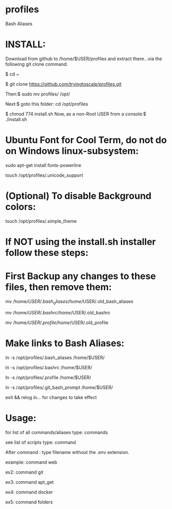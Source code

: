 # profiles
Bash Aliases

# INSTALL:
Download from github to /home/$USER/profiles and extract there...via the following git clone command:

$ cd ~

$ git clone https://github.com/tryingtoscale/profiles.git

Then:$ sudo mv profiles/ /opt/

Next:$ goto this folder: cd /opt/profiles

$ chmod 774 install.sh
Now, as a non-Root USER from a console:$ ./install.sh

# Ubuntu Font for Cool Term, do not do on Windows linux-subsystem:
sudo apt-get install fonts-powerline

touch /opt/profiles/.unicode_support

# (Optional) To disable Background colors:
touch /opt/profiles/.simple_theme

# If NOT using the install.sh installer follow these steps:

# First Backup any changes to these files, then remove them:

mv /home/$USER/.bash_aliases /home/$USER/.old_bash_aliases

mv /home/$USER/.bashrc /home/$USER/.old_bashrc

mv /home/$USER/.profile /home/$USER/.old_profile

# Make links to Bash Aliases:

ln -s /opt/profiles/.bash_aliases /home/$USER/

ln -s /opt/profiles/.bashrc /home/$USER/

ln -s /opt/profiles/.profile /home/$USER/

ln -s /opt/profiles/.git_bash_prompt /home/$USER/

exit && relog in... for changes to take effect

# Usage:

for list of all commands/aliases type: commands

see list of scripts type: command

After command : type filename without the .env extension.

example: command web

ex2: command git

ex3: command apt_get

ex4: command docker

ex5: command folders
